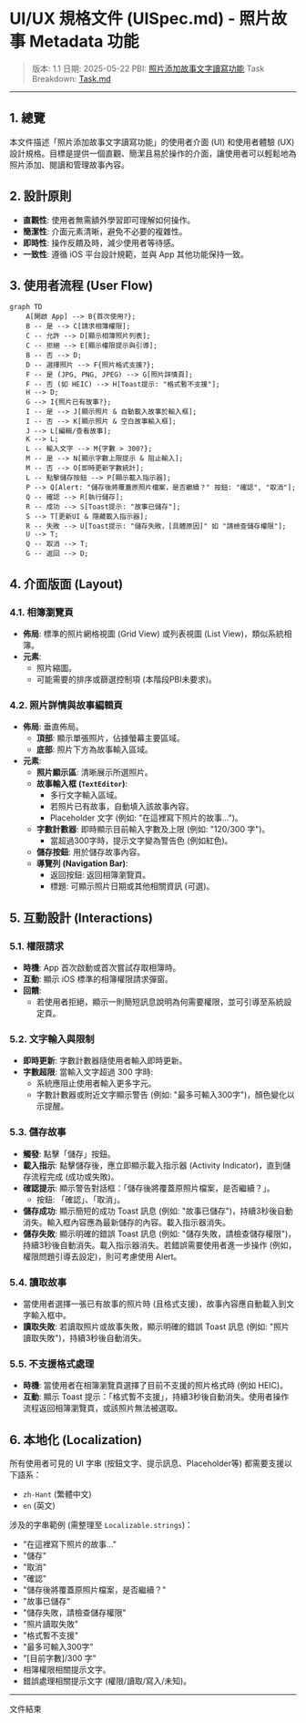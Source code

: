 # UI/UX 規格文件 (UISpec.md) - 照片故事 Metadata 功能

> 版本: 1.1
> 日期: 2025-05-22
> PBI: [照片添加故事文字讀寫功能](./AlbumPBI.md)
> Task Breakdown: [Task.md](./Task.md)

---

## 1. 總覽

本文件描述「照片添加故事文字讀寫功能」的使用者介面 (UI) 和使用者體驗 (UX) 設計規格。目標是提供一個直觀、簡潔且易於操作的介面，讓使用者可以輕鬆地為照片添加、閱讀和管理故事內容。

## 2. 設計原則

*   **直觀性**: 使用者無需額外學習即可理解如何操作。
*   **簡潔性**: 介面元素清晰，避免不必要的複雜性。
*   **即時性**: 操作反饋及時，減少使用者等待感。
*   **一致性**: 遵循 iOS 平台設計規範，並與 App 其他功能保持一致。

## 3. 使用者流程 (User Flow)

```mermaid
graph TD
    A[開啟 App] --> B{首次使用?};
    B -- 是 --> C[請求相簿權限];
    C -- 允許 --> D[顯示相簿照片列表];
    C -- 拒絕 --> E[顯示權限提示與引導];
    B -- 否 --> D;
    D -- 選擇照片 --> F{照片格式支援?};
    F -- 是 (JPG, PNG, JPEG) --> G[照片詳情頁];
    F -- 否 (如 HEIC) --> H[Toast提示: "格式暫不支援"];
    H --> D;
    G --> I{照片已有故事?};
    I -- 是 --> J[顯示照片 & 自動載入故事於輸入框];
    I -- 否 --> K[顯示照片 & 空白故事輸入框];
    J --> L[編輯/查看故事];
    K --> L;
    L -- 輸入文字 --> M{字數 > 300?};
    M -- 是 --> N[顯示字數上限提示 & 阻止輸入];
    M -- 否 --> O[即時更新字數統計];
    L -- 點擊儲存按鈕 --> P[顯示載入指示器];
    P --> Q[Alert: "儲存後將覆蓋原照片檔案，是否繼續？" 按鈕: "確認", "取消"];
    Q -- 確認 --> R[執行儲存];
    R -- 成功 --> S[Toast提示: "故事已儲存"];
    S --> T[更新UI & 隱藏載入指示器];
    R -- 失敗 --> U[Toast提示: "儲存失敗，[具體原因]" 如 "請檢查儲存權限"];
    U --> T;
    Q -- 取消 --> T;
    G -- 返回 --> D;
```

## 4. 介面版面 (Layout)

### 4.1. 相簿瀏覽頁

*   **佈局**: 標準的照片網格視圖 (Grid View) 或列表視圖 (List View)，類似系統相簿。
*   **元素**:
    *   照片縮圖。
    *   可能需要的排序或篩選控制項 (本階段PBI未要求)。

### 4.2. 照片詳情與故事編輯頁

*   **佈局**: 垂直佈局。
    *   **頂部**: 顯示單張照片，佔據螢幕主要區域。
    *   **底部**: 照片下方為故事輸入區域。
*   **元素**:
    *   **照片顯示區**: 清晰展示所選照片。
    *   **故事輸入框 (`TextEditor`)**:
        *   多行文字輸入區域。
        *   若照片已有故事，自動填入該故事內容。
        *   Placeholder 文字 (例如: "在這裡寫下照片的故事...")。
    *   **字數計數器**: 即時顯示目前輸入字數及上限 (例如: "120/300 字")。
        *   當超過300字時，提示文字變為警告色 (例如紅色)。
    *   **儲存按鈕**: 用於儲存故事內容。
    *   **導覽列 (Navigation Bar)**:
        *   返回按鈕: 返回相簿瀏覽頁。
        *   標題: 可顯示照片日期或其他相關資訊 (可選)。

## 5. 互動設計 (Interactions)

### 5.1. 權限請求

*   **時機**: App 首次啟動或首次嘗試存取相簿時。
*   **互動**: 顯示 iOS 標準的相簿權限請求彈窗。
*   **回饋**:
    *   若使用者拒絕，顯示一則簡短訊息說明為何需要權限，並可引導至系統設定頁。

### 5.2. 文字輸入與限制

*   **即時更新**: 字數計數器隨使用者輸入即時更新。
*   **字數超限**: 當輸入文字超過 300 字時:
    *   系統應阻止使用者輸入更多字元。
    *   字數計數器或附近文字顯示警告 (例如: "最多可輸入300字")，顏色變化以示提醒。

### 5.3. 儲存故事

*   **觸發**: 點擊「儲存」按鈕。
*   **載入指示**: 點擊儲存後，應立即顯示載入指示器 (Activity Indicator)，直到儲存流程完成 (成功或失敗)。
*   **確認提示**: 顯示警告對話框：「儲存後將覆蓋原照片檔案，是否繼續？」。
    *   按鈕: 「確認」、「取消」。
*   **儲存成功**: 顯示簡短的成功 Toast 訊息 (例如: "故事已儲存")，持續3秒後自動消失。輸入框內容應為最新儲存的內容。載入指示器消失。
*   **儲存失敗**: 顯示明確的錯誤 Toast 訊息 (例如: "儲存失敗，請檢查儲存權限")，持續3秒後自動消失。載入指示器消失。若錯誤需要使用者進一步操作 (例如，權限問題引導去設定)，則可考慮使用 Alert。

### 5.4. 讀取故事

*   當使用者選擇一張已有故事的照片時 (且格式支援)，故事內容應自動載入到文字輸入框中。
*   **讀取失敗**: 若讀取照片或故事失敗，顯示明確的錯誤 Toast 訊息 (例如: "照片讀取失敗")，持續3秒後自動消失。

### 5.5. 不支援格式處理

*   **時機**: 當使用者在相簿瀏覽頁選擇了目前不支援的照片格式時 (例如 HEIC)。
*   **互動**: 顯示 Toast 提示：「格式暫不支援」，持續3秒後自動消失。使用者操作流程返回相簿瀏覽頁，或該照片無法被選取。

## 6. 本地化 (Localization)

所有使用者可見的 UI 字串 (按鈕文字、提示訊息、Placeholder等) 都需要支援以下語系：

*   `zh-Hant` (繁體中文)
*   `en` (英文)

涉及的字串範例 (需整理至 `Localizable.strings`)：

*   "在這裡寫下照片的故事..."
*   "儲存"
*   "取消"
*   "確認"
*   "儲存後將覆蓋原照片檔案，是否繼續？"
*   "故事已儲存"
*   "儲存失敗，請檢查儲存權限"
*   "照片讀取失敗"
*   "格式暫不支援"
*   "最多可輸入300字"
*   "[目前字數]/300 字"
*   相簿權限相關提示文字。
*   錯誤處理相關提示文字 (權限/讀取/寫入/未知)。

---
文件結束 